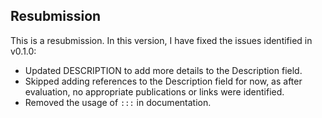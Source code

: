 ## Resubmission

This is a resubmission. In this version, I have fixed the issues identified in v0.1.0:

* Updated DESCRIPTION to add more details to the Description field.
* Skipped adding references to the Description field for now, as after evaluation, no appropriate publications or links were identified.
* Removed the usage of `:::` in documentation.
